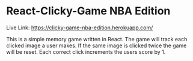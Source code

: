 # React-Clicky-Game NBA Edition

Live Link: https://clicky-game-nba-edition.herokuapp.com/

This is a simple memory game written in React. The game will track each clicked image a user makes. If the same image is clicked twice the game will be reset. Each correct click increments the users score by 1.
